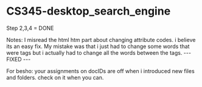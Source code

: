 # CS345-desktop_search_engine


Step 2,3,4 = DONE


Notes:
I misread the html htm part about changing attribute codes. i believe its an easy fix.
My mistake was that i just had to change some words that were tags but i actually had to change all the words between the tags. ---FIXED ---

For besho:
your assignments on docIDs are off when i introduced new files and folders. check on it when you can. 
